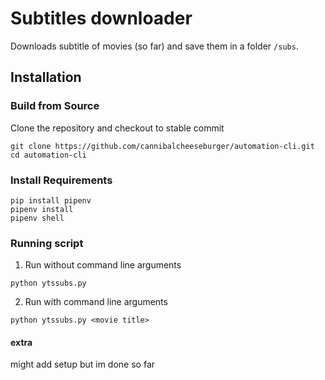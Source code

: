 # Subtitles downloader

Downloads subtitle of movies (so far)  and save them in a folder `/subs`.

## Installation

### Build from Source
Clone the repository and checkout to stable commit

```
git clone https://github.com/cannibalcheeseburger/automation-cli.git
cd automation-cli
```
### Install Requirements

```
pip install pipenv
pipenv install
pipenv shell
```

### Running script

1. Run without command line arguments

```
python ytssubs.py
```

2. Run with command line arguments

```
python ytssubs.py <movie title>
```

#### extra

might add setup but im done so far